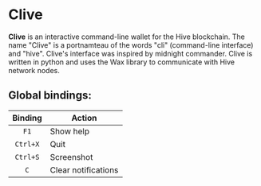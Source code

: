 # Clive

**Clive** is an interactive command-line wallet for the Hive blockchain. The name "Clive" is a portnamteau of the words "cli" (command-line interface) and "hive". Clive's interface was inspired by midnight commander. Clive is written in python and uses the Wax library to communicate with Hive network nodes.

## Global bindings:

| Binding  | Action              |
|:--------:|---------------------|
|   `F1`   | Show help           |
| `Ctrl+X` | Quit                |
| `Ctrl+S` | Screenshot          |
|   `C`    | Clear notifications |
